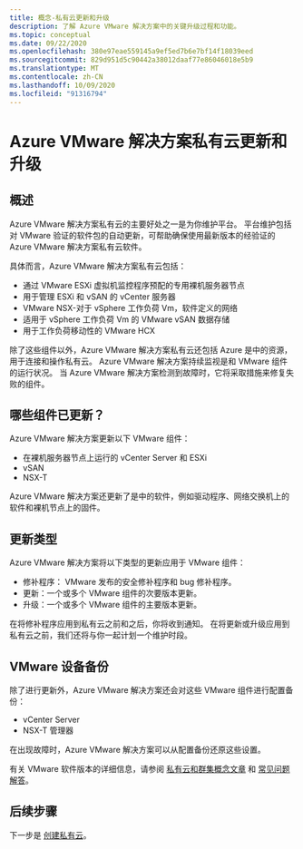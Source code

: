```yaml
---
title: 概念-私有云更新和升级
description: 了解 Azure VMware 解决方案中的关键升级过程和功能。
ms.topic: conceptual
ms.date: 09/22/2020
ms.openlocfilehash: 380e97eae559145a9ef5ed7b6e7bf14f18039eed
ms.sourcegitcommit: 829d951d5c90442a38012daaf77e86046018e5b9
ms.translationtype: MT
ms.contentlocale: zh-CN
ms.lasthandoff: 10/09/2020
ms.locfileid: "91316794"
---
```

# <a name="azure-vmware-solution-private-cloud-updates-and-upgrades"></a>Azure VMware 解决方案私有云更新和升级

## <a name="overview"></a>概述

Azure VMware 解决方案私有云的主要好处之一是为你维护平台。 平台维护包括对 VMware 验证的软件包的自动更新，可帮助确保使用最新版本的经验证的 Azure VMware 解决方案私有云软件。

具体而言，Azure VMware 解决方案私有云包括：

- 通过 VMware ESXi 虚拟机监控程序预配的专用裸机服务器节点 
- 用于管理 ESXi 和 vSAN 的 vCenter 服务器 
- VMware NSX-对于 vSphere 工作负荷 Vm，软件定义的网络  
- 适用于 vSphere 工作负荷 Vm 的 VMware vSAN 数据存储  
- 用于工作负荷移动性的 VMware HCX  

除了这些组件以外，Azure VMware 解决方案私有云还包括 Azure 是中的资源，用于连接和操作私有云。 Azure VMware 解决方案持续监视是和 VMware 组件的运行状况。 当 Azure VMware 解决方案检测到故障时，它将采取措施来修复失败的组件。 

## <a name="what-components-get-updated"></a>哪些组件已更新？   

Azure VMware 解决方案更新以下 VMware 组件： 

- 在裸机服务器节点上运行的 vCenter Server 和 ESXi 
- vSAN 
- NSX-T 

Azure VMware 解决方案还更新了是中的软件，例如驱动程序、网络交换机上的软件和裸机节点上的固件。 

## <a name="types-of-updates"></a>更新类型

Azure VMware 解决方案将以下类型的更新应用于 VMware 组件：

- 修补程序： VMware 发布的安全修补程序和 bug 修补程序。 
- 更新：一个或多个 VMware 组件的次要版本更新。 
- 升级：一个或多个 VMware 组件的主要版本更新。

在将修补程序应用到私有云之前和之后，你将收到通知。 在将更新或升级应用到私有云之前，我们还将与你一起计划一个维护时段。 

## <a name="vmware-appliance-backup"></a>VMware 设备备份 

除了进行更新外，Azure VMware 解决方案还会对这些 VMware 组件进行配置备份：

- vCenter Server 
- NSX-T 管理器 

在出现故障时，Azure VMware 解决方案可以从配置备份还原这些设置。 

有关 VMware 软件版本的详细信息，请参阅 [私有云和群集概念文章](concepts-private-clouds-clusters.md) 和 [常见问题解答](faq.md)。

## <a name="next-steps"></a>后续步骤

下一步是 [创建私有云](tutorial-create-private-cloud.md)。

<!-- LINKS - external -->

<!-- LINKS - internal -->
